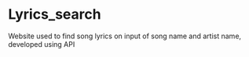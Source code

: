 # Lyrics_search

Website used to find song lyrics on input of song name and artist name, developed using API  
